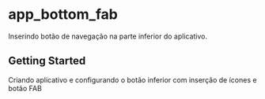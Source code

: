 # app_bottom_fab

Inserindo botão de navegação na parte inferior do aplicativo.

## Getting Started

Criando aplicativo e configurando o botão inferior
com inserção de ícones e botão FAB

